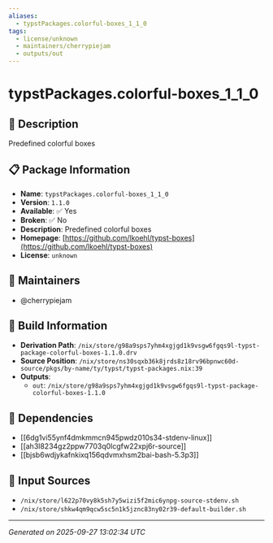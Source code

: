 ```yaml
---
aliases:
  - typstPackages.colorful-boxes_1_1_0
tags:
  - license/unknown
  - maintainers/cherrypiejam
  - outputs/out
---
```


# typstPackages.colorful-boxes_1_1_0

## 📝 Description

Predefined colorful boxes

## 📋 Package Information

- **Name**: `typstPackages.colorful-boxes_1_1_0`
- **Version**: `1.1.0`
- **Available**: ✅ Yes
- **Broken**: ✅ No
- **Description**: Predefined colorful boxes
- **Homepage**: [https://github.com/lkoehl/typst-boxes](https://github.com/lkoehl/typst-boxes)
- **License**: `unknown`
## 👥 Maintainers

- @cherrypiejam


## 🔧 Build Information

- **Derivation Path**: `/nix/store/g98a9sps7yhm4xgjgd1k9vsgw6fgqs9l-typst-package-colorful-boxes-1.1.0.drv`
- **Source Position**: `/nix/store/ns30sqxb36k8jrds8z18rv96bpnwc60d-source/pkgs/by-name/ty/typst/typst-packages.nix:39`
- **Outputs**:
  - `out`:  `/nix/store/g98a9sps7yhm4xgjgd1k9vsgw6fgqs9l-typst-package-colorful-boxes-1.1.0`

## 🔗 Dependencies

- [[6dg1vi55ynf4dmkmmcn945pwdz010s34-stdenv-linux]]
- [[ah3l8234gz2ppw7703q0lcgfw22xpj6r-source]]
- [[bjsb6wdjykafnkixq156qdvmxhsm2bai-bash-5.3p3]]

## 📁 Input Sources

- `/nix/store/l622p70vy8k5sh7y5wizi5f2mic6ynpg-source-stdenv.sh`
- `/nix/store/shkw4qm9qcw5sc5n1k5jznc83ny02r39-default-builder.sh`

---
*Generated on 2025-09-27 13:02:34 UTC*
